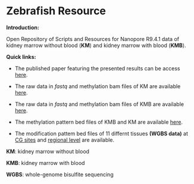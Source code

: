# Zebrafish Resource
**Introduction:** 

Open Repository of Scripts and Resources for Nanopore R9.4.1 data of  kidney marrow without blood (**KM**) and kidney marrow with blood (**KMB**).

**Quick links:**

-  The published paper featuring the presented results can be access [here](https://www.nature.com/articles/s41597-023-02431-5).

- The raw data in *fastq* and methylation bam files of KM are available [here](https://www.ncbi.nlm.nih.gov/biosample/33059893).
- The raw data in *fastq* and methylation bam files of KMB are available [here](https://www.ncbi.nlm.nih.gov/biosample/33059892).
- The methylation pattern bed files of KMB and KM are available [here](https://www.ncbi.nlm.nih.gov/geo/query/acc.cgi?acc=GSE232842).
- The modification pattem bed files of 11 differnt tissues **(WGBS data)**  at [CG sites](https://figshare.com/articles/dataset/Methylation_information/22689700) and [regional level](https://figshare.com/articles/dataset/Methylation_proportion_at_different_regional_level/22785191) are available.



**KM**: kidney marrow without blood

**KMB**:  kidney marrow with blood

**WGBS**: whole-genome bisulfite sequencing
